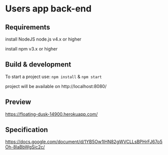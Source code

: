 # Users app back-end

## Requirements

install NodeJS node.js v4.x or higher

install npm v3.x or higher

## Build & development

To start a project use:
`npm install` & `npm start`

project will be available on http://localhost:8080/

## Preview

https://floating-dusk-14900.herokuapp.com/

## Specification

https://docs.google.com/document/d/1YB5Ow1lHN82gWVCLLsBPHrFJ67o5Oh-8laBbWgSic2c/
